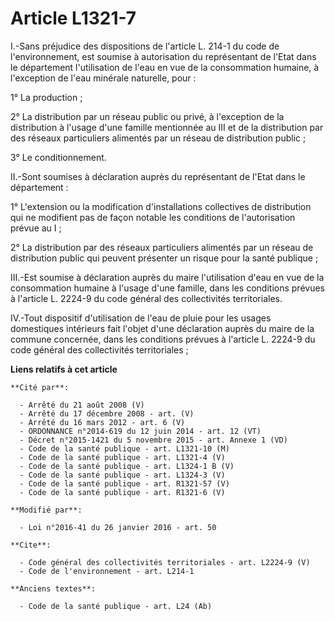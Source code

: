 # Article L1321-7

I.-Sans préjudice des dispositions de l'article L. 214-1 du code de l'environnement, est soumise à autorisation du
représentant de l'Etat dans le département l'utilisation de l'eau en vue de la consommation humaine, à l'exception de l'eau
minérale naturelle, pour : 

1° La production ; 

2° La distribution par un réseau public ou privé, à l'exception de la distribution à l'usage d'une famille mentionnée au III
et de la distribution par des réseaux particuliers alimentés par un réseau de distribution public ; 

3° Le conditionnement. 

II.-Sont soumises à déclaration auprès du représentant de l'Etat dans le département : 

1° L'extension ou la modification d'installations collectives de distribution qui ne modifient pas de façon notable les
conditions de l'autorisation prévue au I ; 

2° La distribution par des réseaux particuliers alimentés par un réseau de distribution public qui peuvent présenter un
risque pour la santé publique ; 

III.-Est soumise à déclaration auprès du maire l'utilisation d'eau en vue de la consommation humaine à l'usage d'une famille,
dans les conditions prévues à l'article L. 2224-9 du code général des collectivités territoriales. 

IV.-Tout dispositif d'utilisation de l'eau de pluie pour les usages domestiques intérieurs fait l'objet d'une déclaration
auprès du maire de la commune concernée, dans les conditions prévues à l'article L. 2224-9 du code général des collectivités
territoriales ;

**Liens relatifs à cet article**

	**Cité par**:

	  - Arrêté du 21 août 2008 (V)
	  - Arrêté du 17 décembre 2008 - art. (V)
	  - Arrêté du 16 mars 2012 - art. 6 (V)
	  - ORDONNANCE n°2014-619 du 12 juin 2014 - art. 12 (VT)
	  - Décret n°2015-1421 du 5 novembre 2015 - art. Annexe 1 (VD)
	  - Code de la santé publique - art. L1321-10 (M)
	  - Code de la santé publique - art. L1321-4 (V)
	  - Code de la santé publique - art. L1324-1 B (V)
	  - Code de la santé publique - art. L1324-3 (V)
	  - Code de la santé publique - art. R1321-57 (V)
	  - Code de la santé publique - art. R1321-6 (V)

	**Modifié par**:

	  - Loi n°2016-41 du 26 janvier 2016 - art. 50

	**Cite**:

	  - Code général des collectivités territoriales - art. L2224-9 (V)
	  - Code de l'environnement - art. L214-1

	**Anciens textes**:

	  - Code de la santé publique - art. L24 (Ab)
